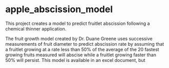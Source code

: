 # apple_abscission_model

This project creates a model to predict fruitlet abscission following a chemical thinner application.

The fruit growth model created by Dr. Duane Greene uses successive measurements of fruit diameter to predict abscission rate by assuming that a fruitlet growing at a rate less
than 50% of the average of the 20 fastest growing fruits measured will abscise while a fruitlet growing faster than 50% will persist. This model is available in an excel
document, but 
